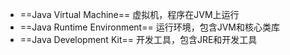 * ==Java Virtual Machine== 虚拟机，程序在JVM上运行
* ==Java Runtime Environment== 运行环境，包含JVM和核心类库
* ==Java Development Kit== 开发工具，包含JRE和开发工具

